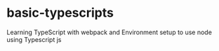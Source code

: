 # basic-typescripts

Learning TypeScript with webpack and Environment setup to use node using Typescript js